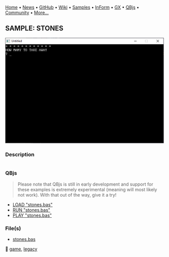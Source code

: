 [Home](https://qb64.com) • [News](../../news.md) • [GitHub](https://github.com/QB64Official/qb64) • [Wiki](https://github.com/QB64Official/qb64/wiki) • [Samples](../../samples.md) • [InForm](../../inform.md) • [GX](../../gx.md) • [QBjs](../../qbjs.md) • [Community](../../community.md) • [More...](../../more.md)

## SAMPLE: STONES

![screenshot.png](img/screenshot.png)

### Description

```text

```

### QBjs

> Please note that QBjs is still in early development and support for these examples is extremely experimental (meaning will most likely not work). With that out of the way, give it a try!

* [LOAD "stones.bas"](https://v6p9d9t4.ssl.hwcdn.net/html/6022890/index.html?src=https://qb64.com/samples/stones/src/stones.bas)
* [RUN "stones.bas"](https://v6p9d9t4.ssl.hwcdn.net/html/6022890/index.html?mode=auto&src=https://qb64.com/samples/stones/src/stones.bas)
* [PLAY "stones.bas"](https://v6p9d9t4.ssl.hwcdn.net/html/6022890/index.html?mode=play&src=https://qb64.com/samples/stones/src/stones.bas)

### File(s)

* [stones.bas](src/stones.bas)

🔗 [game](../game.md), [legacy](../legacy.md)
